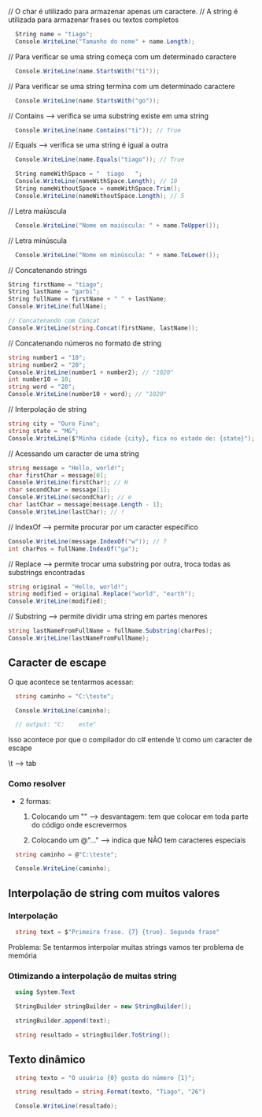// O char é utilizado para armazenar apenas um caractere.
// A string é utilizada para armazenar frases ou textos completos

```c#
  String name = "tiago";
  Console.WriteLine("Tamanho do nome" + name.Length);
```

// Para verificar se uma string começa com um determinado caractere
```c#
  Console.WriteLine(name.StartsWith("ti"));
```

// Para verificar se uma string termina com um determinado caractere
```c#
  Console.WriteLine(name.StartsWith("go"));
```
// Contains --> verifica se uma substring existe em uma string
```c#
  Console.WriteLine(name.Contains("ti")); // True
```

// Equals --> verifica se uma string é igual a outra
```c#
  Console.WriteLine(name.Equals("tiago")); // True
```
```c#
  String nameWithSpace = "  tiago   ";
  Console.WriteLine(nameWithSpace.Length); // 10
  String nameWithoutSpace = nameWithSpace.Trim();
  Console.WriteLine(nameWithoutSpace.Length); // 5
```

// Letra maiúscula
```c#
  Console.WriteLine("Nome em maiúscula: " + name.ToUpper());
```
// Letra minúscula
```c#
  Console.WriteLine("Nome em minúscula: " + name.ToLower());
```
// Concatenando strings
```c#
String firstName = "tiago";
String lastName = "garbi";
String fullName = firstName + " " + lastName;
Console.WriteLine(fullName);
```
```c#
// Concatenando com Concat
Console.WriteLine(string.Concat(firstName, lastName));
```

// Concatenando números no formato de string
```c#
string number1 = "10";
string number2 = "20";
Console.WriteLine(number1 + number2); // "1020"
int number10 = 10;
string word = "20";
Console.WriteLine(number10 + word); // "1020"
```

// Interpolação de string
```c#
string city = "Ouro Fino";
string state = "MG";
Console.WriteLine($"Minha cidade {city}, fica no estado de: {state}");
```

// Acessando um caracter de uma string
```c#
string message = "Hello, world!";
char firstChar = message[0];
Console.WriteLine(firstChar); // H
char secondChar = message[1];
Console.WriteLine(secondChar); // e
char lastChar = message[message.Length - 1];
Console.WriteLine(lastChar); // !
```

// IndexOf --> permite procurar por um caracter específico
```c#
Console.WriteLine(message.IndexOf("w")); // 7
int charPos = fullName.IndexOf("ga");
```

// Replace --> permite trocar uma substring por outra, troca todas as substrings encontradas
```c#
string original = "Hello, world!";
string modified = original.Replace("world", "earth");
Console.WriteLine(modified);
```

// Substring --> permite dividir uma string em partes menores
```c#
string lastNameFromFullName = fullName.Substring(charPos);
Console.WriteLine(lastNameFromFullName);
```

## Caracter de escape

O que acontece se tentarmos acessar:

```c#
  string caminho = "C:\teste";

  Console.WriteLine(caminho);

  // output: "C:    este"
```

Isso acontece por que o compilador do c# entende \t como um caracter de escape

\t --> tab

### Como resolver

* 2 formas:

  1. Colocando um "\" --> desvantagem: tem que colocar em toda parte do código onde escrevermos

  2. Colocando um @"..." --> indica que NÃO tem caracteres especiais

```c#
  string caminho = @"C:\teste";

  Console.WriteLine(caminho);
```

## Interpolação de string com muitos valores

### Interpolação

```c#
  string text = $"Primeira frase. {7} {true}. Segunda frase"
```

Problema: Se tentarmos interpolar muitas strings vamos ter problema de memória

### Otimizando a interpolação de muitas string

```c#
  using System.Text

  StringBuilder stringBuilder = new StringBuilder();

  stringBuilder.append(text);

  string resultado = stringBuilder.ToString();
```

## Texto dinâmico

```c#
  string texto = "O usuário {0} gosta do número {1}";

  string resultado = string.Format(texto, "Tiago", "26")

  Console.WriteLine(resultado);
```

